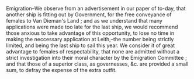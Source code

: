 Emigration–We observe from an advertisement
                    in our paper of to-day, that another ship is fitting out by
                    Government, for the free conveyance of females to Van Dieman's Land ; and
                    as we understand that many applications were made too late for the last
                    ship, we would recommend those anxious to take advantage of this
                    opportunity, to lose no time in making the neccessary
                    application at Leith,–the number being strictly limited, and being
                    the last ship to sail this year. We consider it of great advantage to
                    females of respectability, that none are admitted without a
                    strict investigation into their moral character by the
                    Emigration Committee ; and that those of a superior class, as
                    governesses, &c. are provided a small sum, to defray the expense of the extra outfit.